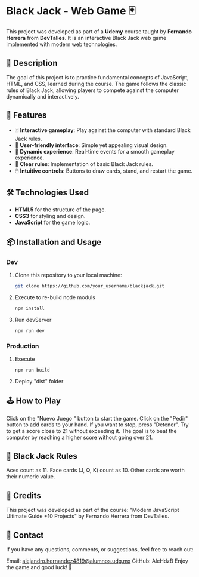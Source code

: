 # Black Jack - Web Game 🃏 

This project was developed as part of a **Udemy** course taught by **Fernando Herrera** from **DevTalles**. It is an interactive Black Jack web game implemented with modern web technologies.  

## 📝 Description  

The goal of this project is to practice fundamental concepts of JavaScript, HTML, and CSS, learned during the course. The game follows the classic rules of Black Jack, allowing players to compete against the computer dynamically and interactively.  

## 🚀 Features  

- 🃏 **Interactive gameplay**: Play against the computer with standard Black Jack rules.  
- 🎨 **User-friendly interface**: Simple yet appealing visual design.  
- 🔄 **Dynamic experience**: Real-time events for a smooth gameplay experience.  
- 📜 **Clear rules**: Implementation of basic Black Jack rules.  
- 🖱️ **Intuitive controls**: Buttons to draw cards, stand, and restart the game.  

## 🛠️ Technologies Used  

- **HTML5** for the structure of the page.  
- **CSS3** for styling and design.  
- **JavaScript** for the game logic.  

## 📦 Installation and Usage  


### Dev
1. Clone this repository to your local machine:  
   ```bash
   git clone https://github.com/your_username/blackjack.git
   
2. Execute to re-build node moduls
    ```bash
    npm install 
    
3. Run devServer
    ```bash
    npm run dev
    
### Production

1. Execute 
    ```bash
    npm run build
    
2. Deploy "dist" folder

## 🕹️ How to Play
Click on the "Nuevo Juego " button to start the game.
Click on the "Pedir" button to add cards to your hand.
If you want to stop, press "Detener".
Try to get a score close to 21 without exceeding it.
The goal is to beat the computer by reaching a higher score without going over 21.

## 📖 Black Jack Rules
Aces count as 11.
Face cards (J, Q, K) count as 10.
Other cards are worth their numeric value.

## 🌟 Credits
This project was developed as part of the course:
"Modern JavaScript Ultimate Guide +10 Projects" by Fernando Herrera from DevTalles.

## 📧 Contact
If you have any questions, comments, or suggestions, feel free to reach out:

Email: alejandro.hernandez4819@alumnos.udg.mx
GitHub: AleHdzB
Enjoy the game and good luck! 🎲